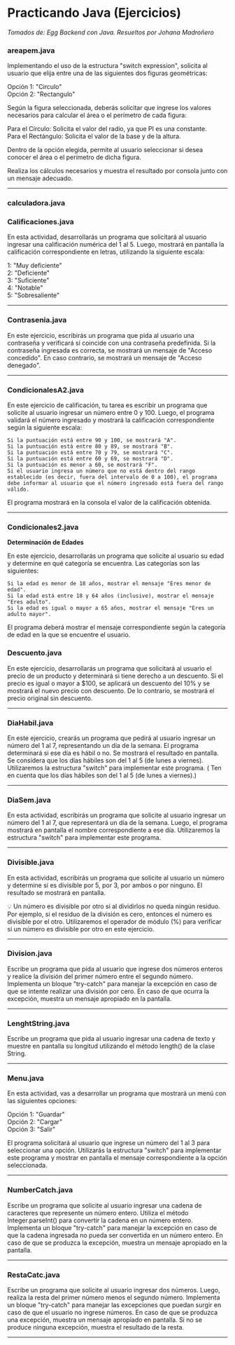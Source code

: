 # Practicando Java (Ejercicios)
*Tomados de: Egg Backend con Java. Resueltos por Johana Madroñero*

### areapem.java

Implementando el uso de la estructura "switch expression", solicita al usuario que elija entre una de las siguientes dos figuras geométricas:

Opción 1: "Circulo"     
Opción 2: "Rectangulo"      

Según la figura seleccionada, deberás solicitar que ingrese los valores necesarios para calcular el área o el perímetro de cada figura:

Para el Círculo: Solicita el valor del radio, ya que PI es una constante.       
Para el Rectángulo: Solicita el valor de la base y de la altura.        

Dentro de la opción elegida, permite al usuario seleccionar si desea conocer el área o el perímetro de dicha figura.

Realiza los cálculos necesarios y muestra el resultado por consola junto con un mensaje adecuado.
****

### calculadora.java

### Calificaciones.java

En esta actividad, desarrollarás un programa que solicitará al usuario ingresar una calificación numérica del 1 al 5. Luego, mostrará en pantalla la calificación correspondiente en letras, utilizando la siguiente escala:

1: "Muy deficiente"     
2: "Deficiente"     
3: "Suficiente"     
4: "Notable"        
5: "Sobresaliente"      
****
### Contrasenia.java

En este ejercicio, escribirás un programa que pida al usuario una contraseña y verificará si coincide con una contraseña predefinida. Si la contraseña ingresada es correcta, se mostrará un mensaje de "Acceso concedido". En caso contrario, se mostrará un mensaje de "Acceso denegado".
****

### CondicionalesA2.java

En este ejercicio de calificación, tu tarea es escribir un programa que solicite al usuario ingresar un número entre 0 y 100. Luego, el programa validará el número ingresado y mostrará la calificación correspondiente según la siguiente escala:

    Si la puntuación está entre 90 y 100, se mostrará "A".
    Si la puntuación está entre 80 y 89, se mostrará "B".
    Si la puntuación está entre 70 y 79, se mostrará "C".
    Si la puntuación está entre 60 y 69, se mostrará "D".
    Si la puntuación es menor a 60, se mostrará "F".
    Si el usuario ingresa un número que no está dentro del rango establecido (es decir, fuera del intervalo de 0 a 100), el programa debe informar al usuario que el número ingresado está fuera del rango válido.

El programa mostrará en la consola el valor de la calificación obtenida.
****

### Condicionales2.java

**Determinación de Edades**

En este ejercicio, desarrollarás un programa que solicite al usuario su edad y determine en qué categoría se encuentra. Las categorías son las siguientes:

    Si la edad es menor de 18 años, mostrar el mensaje "Eres menor de edad".
    Si la edad está entre 18 y 64 años (inclusive), mostrar el mensaje "Eres adulto".
    Si la edad es igual o mayor a 65 años, mostrar el mensaje "Eres un adulto mayor".

El programa deberá mostrar el mensaje correspondiente según la categoría de edad en la que se encuentre el usuario.

### Descuento.java

En este ejercicio, desarrollarás un programa que solicitará al usuario el precio de un producto y determinará si tiene derecho a un descuento. Si el precio es igual o mayor a $100, se aplicará un descuento del 10% y se mostrará el nuevo precio con descuento. De lo contrario, se mostrará el precio original sin descuento.
****
### DiaHabil.java

En este ejercicio, crearás un programa que pedirá al usuario ingresar un número del 1 al 7, representando un día de la semana. El programa determinará si ese día es hábil o no. Se mostrará el resultado en pantalla. Se considera que los días hábiles son del 1 al 5 (de lunes a viernes). Utilizaremos la estructura "switch" para implementar este programa. ( Ten en cuenta que los días hábiles son del 1 al 5 (de lunes a viernes).)
****
### DiaSem.java

En esta actividad, escribirás un programa que solicite al usuario ingresar un número del 1 al 7, que representará un día de la semana. Luego, el programa mostrará en pantalla el nombre correspondiente a ese día. Utilizaremos la estructura "switch" para implementar este programa.
****
### Divisible.java

En esta actividad, escribirás un programa que solicite al usuario un número y determine si es divisible por 5, por 3, por ambos o por ninguno. El resultado se mostrará en pantalla.

💡 Un número es divisible por otro si al dividirlos no queda ningún residuo. Por ejemplo, si el residuo de la división es cero, entonces el número es divisible por el otro. Utilizaremos el operador de módulo (%) para verificar si un número es divisible por otro en este ejercicio.
****
### Division.java

Escribe un programa que pida al usuario que ingrese dos números enteros y realice la división del primer número entre el segundo número. Implementa un bloque "try-catch" para manejar la excepción en caso de que se intente realizar una división por cero. En caso de que ocurra la excepción, muestra un mensaje apropiado en la pantalla.
****
### LenghtString.java

Escribe un programa que pida al usuario ingresar una cadena de texto y muestre en pantalla su longitud utilizando el método length() de la clase String.
****
### Menu.java

En esta actividad, vas a desarrollar un programa que mostrará un menú con las siguientes opciones:

Opción 1: "Guardar"     
Opción 2: "Cargar"      
Opción 3: "Salir"       

El programa solicitará al usuario que ingrese un número del 1 al 3 para seleccionar una opción. Utilizarás la estructura "switch" para implementar este programa y mostrar en pantalla el mensaje correspondiente a la opción seleccionada.
****

### NumberCatch.java

Escribe un programa que solicite al usuario ingresar una cadena de caracteres que represente un número entero. Utiliza el método Integer.parseInt() para convertir la cadena en un número entero. Implementa un bloque "try-catch" para manejar la excepción en caso de que la cadena ingresada no pueda ser convertida en un número entero. En caso de que se produzca la excepción, muestra un mensaje apropiado en la pantalla.
****
### RestaCatc.java

Escribe un programa que solicite al usuario ingresar dos números. Luego, realiza la resta del primer número menos el segundo número. Implementa un bloque "try-catch" para manejar las excepciones que puedan surgir en caso de que el usuario no ingrese números. En caso de que se produzca una excepción, muestra un mensaje apropiado en pantalla. Si no se produce ninguna excepción, muestra el resultado de la resta.
****
